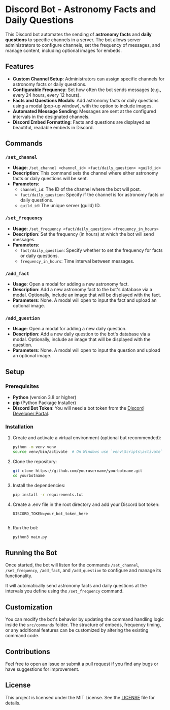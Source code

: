 # Discord Bot - Astronomy Facts and Daily Questions

This Discord bot automates the sending of **astronomy facts** and **daily questions** to specific channels in a server. The bot allows server administrators to configure channels, set the frequency of messages, and manage content, including optional images for embeds.

## Features

- **Custom Channel Setup**: Administrators can assign specific channels for astronomy facts or daily questions.
- **Configurable Frequency**: Set how often the bot sends messages (e.g., every 24 hours, every 12 hours).
- **Facts and Questions Modals**: Add astronomy facts or daily questions using a modal (pop-up window), with the option to include images.
- **Automated Message Sending**: Messages are sent at the configured intervals in the designated channels.
- **Discord Embed Formatting**: Facts and questions are displayed as beautiful, readable embeds in Discord.

## Commands

### `/set_channel`
- **Usage**: `/set_channel <channel_id> <fact/daily_question> <guild_id>`
- **Description**: This command sets the channel where either astronomy facts or daily questions will be sent.
- **Parameters**:
  - `channel_id`: The ID of the channel where the bot will post.
  - `fact/daily_question`: Specify if the channel is for astronomy facts or daily questions.
  - `guild_id`: The unique server (guild) ID.

### `/set_frequency`
- **Usage**: `/set_frequency <fact/daily_question> <frequency_in_hours>`
- **Description**: Set the frequency (in hours) at which the bot will send messages.
- **Parameters**:
  - `fact/daily_question`: Specify whether to set the frequency for facts or daily questions.
  - `frequency_in_hours`: Time interval between messages.

### `/add_fact`
- **Usage**: Open a modal for adding a new astronomy fact.
- **Description**: Add a new astronomy fact to the bot's database via a modal. Optionally, include an image that will be displayed with the fact.
- **Parameters**: None. A modal will open to input the fact and upload an optional image.

### `/add_question`
- **Usage**: Open a modal for adding a new daily question.
- **Description**: Add a new daily question to the bot's database via a modal. Optionally, include an image that will be displayed with the question.
- **Parameters**: None. A modal will open to input the question and upload an optional image.

## Setup

### Prerequisites

- **Python** (version 3.8 or higher)
- **pip** (Python Package Installer)
- **Discord Bot Token**: You will need a bot token from the [Discord Developer Portal](https://discord.com/developers/applications).

### Installation

1. Create and activate a virtual environment (optional but recommended):
   ```bash
   python -m venv venv
   source venv/bin/activate  # On Windows use `venv\Scripts\activate`

2. Clone the repository:
   ```bash
   git clone https://github.com/yourusername/yourbotname.git
   cd yourbotname
   
3. Install the dependencies:
   ```bash
   pip install -r requirements.txt
   
4. Create a .env file in the root directory and add your Discord bot token:
   ```env
   DISCORD_TOKEN=your_bot_token_here
  
5. Run the bot:
   ```bash
   python3 main.py
   
## Running the Bot
Once started, the bot will listen for the commands `/set_channel`, `/set_frequency`, `/add_fact`, and `/add_question` to configure and manage its functionality.

It will automatically send astronomy facts and daily questions at the intervals you define using the `/set_frequency` command.

## Customization
You can modify the bot's behavior by updating the command handling logic inside the `src/commands` folder. The structure of embeds, frequency timing, or any additional features can be customized by altering the existing command code.

## Contributions
Feel free to open an issue or submit a pull request if you find any bugs or have suggestions for improvement.

## License
This project is licensed under the MIT License. See the [LICENSE](LICENSE) file for details.

